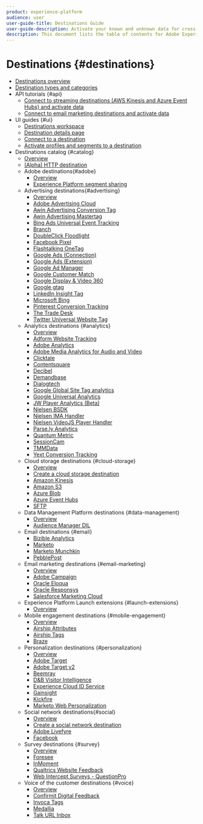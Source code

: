 ```yaml
---
product: experience-platform
audience: user
user-guide-title: Destinations Guide
user-guide-description: Activate your known and unknown data for cross-channel marketing campaigns, email campaigns, targeted advertising, and many other use cases.
description: This document lists the table of contents for Adobe Experience Platform destinations
---
```


# Destinations {#destinations}

* [Destinations overview](./home.md)
* [Destination types and categories](./destination-types.md)
* API tutorials {#api}
    * [Connect to streaming destinations (AWS Kinesis and Azure Event Hubs) and activate data](./api/streaming-destinations.md)
    * [Connect to email marketing destinations and activate data](./api/email-marketing.md)
* UI guides {#ui}
    * [Destinations workspace](./ui/destinations-workspace.md)
    * [Destination details page](./ui/destination-details-page.md)
    * [Connect to a destination](./ui/connect-destination.md)
    * [Activate profiles and segments to a destination](./ui/activate-destinations.md)
* Destinations catalog {#catalog}
    * [Overview](./catalog/overview.md)
    * [ (Alpha) HTTP destination](./catalog/http-destination.md)
    * Adobe destinations{#adobe}
        * [Overview](./catalog/adobe/overview.md)
        * [Experience Platform segment sharing](https://experienceleague.adobe.com/docs/audience-manager/user-guide/implementation-integration-guides/integration-experience-platform/aam-aep-audience-sharing.html)
    * Advertising destinations{#advertising}
        * [Overview](./catalog/advertising/overview.md)
        * [Adobe Advertising Cloud](./catalog/advertising/adobe-advertising-cloud.md)
        * [Awin Advertising Conversion Tag](./catalog/advertising/awin-conversiontag.md)
        * [Awin Advertising Mastertag](./catalog/advertising/awin-mastertag.md)
        * [Bing Ads Universal Event Tracking](./catalog/advertising/bing-ads.md)
        * [Branch](./catalog/advertising/branch.md)
        * [DoubleClick Floodlight](./catalog/advertising/doubleclick-floodlight.md)
        * [Facebook Pixel](./catalog/advertising/facebook-pixel.md)
        * [Flashtalking OneTag](./catalog/advertising/flashtalking.md)
        * [Google Ads (Connection)](./catalog/advertising/google-ads-destination.md)
        * [Google Ads (Extension)](./catalog/advertising/google-ads-extension.md)
        * [Google Ad Manager](./catalog/advertising/google-ad-manager.md)
        * [Google Customer Match](./catalog/advertising/google-customer-match.md)
        * [Google Display & Video 360](./catalog/advertising/google-dv360.md)
        * [Google gtag](./catalog/advertising/gtag-advertising.md)
        * [LinkedIn Insight Tag](./catalog/advertising/linkedin.md)
        * [Microsoft Bing](./catalog/advertising/bing.md)
        * [Pinterest Conversion Tracking](./catalog/advertising/pinterest.md)
        * [The Trade Desk](./catalog/advertising/tradedesk.md)
        * [Twitter Universal Website Tag](./catalog/advertising/twitter-uwt.md)
    * Analytics destinations {#analytics}
        * [Overview](./catalog/analytics/overview.md)
        * [Adform Website Tracking](./catalog/analytics/adform.md)
        * [Adobe Analytics](./catalog/analytics/adobe-analytics.md)
        * [Adobe Media Analytics for Audio and Video](./catalog/analytics/adobe-video-analytics.md)
        * [Clicktale](./catalog/analytics/clicktale.md)
        * [Contentsquare](./catalog/analytics/contentsquare.md)
        * [Decibel](./catalog/analytics/decibel.md)
        * [Demandbase](./catalog/analytics/demandbase.md)
        * [Dialogtech](./catalog/analytics/dialogtech.md)
        * [Google Global Site Tag analytics](./catalog/analytics/gtag-analytics.md)
        * [Google Universal Analytics](./catalog/analytics/google-universal-analytics.md)
        * [JW Player Analytics (Beta)](./catalog/analytics/jw-player-analytics.md)
        * [Nielsen BSDK](./catalog/analytics/nielsen-bsdk.md)
        * [Nielsen IMA Handler](./catalog/analytics/nielsen-ima.md)
        * [Nielsen VideoJS Player Handler](./catalog/analytics/nielsen-videojs.md)
        * [Parse.ly Analytics](./catalog/analytics/parsely.md)
        * [Quantum Metric](./catalog/analytics/quantum-metric.md)
        * [SessionCam](./catalog/analytics/sessioncam.md)
        * [TMMData](./catalog/analytics/tmmdata.md)
        * [Yext Conversion Tracking](./catalog/analytics/yext.md)
    * Cloud storage destinations {#cloud-storage}
        * [Overview](./catalog/cloud-storage/overview.md)
        * [Create a cloud storage destination](./catalog/cloud-storage/workflow.md)
        * [Amazon Kinesis](./catalog/cloud-storage/amazon-kinesis.md)
        * [Amazon S3](./catalog/cloud-storage/amazon-s3.md)
        * [Azure Blob](./catalog/cloud-storage/azure-blob.md)
        * [Azure Event Hubs](./catalog/cloud-storage/azure-event-hubs.md)
        * [SFTP](./catalog/cloud-storage/sftp.md)
    * Data Management Platform destinations {#data-management}
        * [Overview](./catalog/data-management/overview.md)
        * [Audience Manager DIL](./catalog/data-management/aam-dil-extension.md)
    * Email destinations {#email}
        * [Bizible Analytics](./catalog/email/bizible.md)
        * [Marketo](./catalog/email/marketo.md)
        * [Marketo Munchkin](./catalog/email/marketo-munchkin.md)
        * [PebblePost](./catalog/email/pebblepost.md)
    * Email marketing destinations {#email-marketing}
        * [Overview](./catalog/email-marketing/overview.md)
        * [Adobe Campaign](./catalog/email-marketing/adobe-campaign.md)
        * [Oracle Eloqua](./catalog/email-marketing/oracle-eloqua.md)
        * [Oracle Responsys](./catalog/email-marketing/oracle-responsys.md)
        * [Salesforce Marketing Cloud](./catalog/email-marketing/salesforce-marketing-cloud.md)
    * Experience Platform Launch extensions {#launch-extensions}
        * [Overview](./catalog/launch-extensions/overview.md)  
    * Mobile engagement destinations {#mobile-engagement}
        * [Overview](./catalog/mobile-engagement/overview.md)
        * [Airship Attributes](./catalog/mobile-engagement/airship-attributes.md)
        * [Airship Tags](./catalog/mobile-engagement/airship-tags.md)
        * [Braze](./catalog/mobile-engagement/braze.md)
    * Personalization destinations {#personalization}
        * [Overview](./catalog/personalization/overview.md)
        * [Adobe Target](./catalog/personalization/adobe-target.md)
        * [Adobe Target v2](./catalog/personalization/adobe-target-v2.md)
        * [Beemray](./catalog/personalization/beemray.md)
        * [D&B Visitor Intelligence](./catalog/personalization/dnb.md)
        * [Experience Cloud ID Service](./catalog/personalization/adobe-ecid.md)
        * [Gainsight](./catalog/personalization/gainsight.md)
        * [Kickfire](./catalog/personalization/kickfire.md)
        * [Marketo Web Personalization](./catalog/personalization/marketo-web-personalization.md)
    * Social network destinations{#social}
        * [Overview](./catalog/social/overview.md)
        * [Create a social network destination](./catalog/social/workflow.md)
        * [Adobe Livefyre](./catalog/social/adobe-livefyre.md)
        * [Facebook](./catalog/social/facebook.md)
    * Survey destinations {#survey}
        * [Overview](./catalog/survey/overview.md)
        * [Foresee](./catalog/survey/foresee.md)
        * [InMoment](./catalog/survey/inmoment.md)
        * [Qualtrics Website Feedback](./catalog/survey/qualtrics.md)
        * [Web Intercept Surveys - QuestionPro](./catalog/survey/web-intercept-surveys.md)
    * Voice of the customer destinations {#voice}
        * [Overview](./catalog/voice/overview.md)
        * [Confirmit Digital Feedback](./catalog/voice/confirmit-digital-feedback.md)
        * [Invoca Tags](./catalog/voice/invoca.md)
        * [Medallia](./catalog/voice/medallia.md)
        * [Talk URL Inbox](./catalog/voice/talkurl.md)